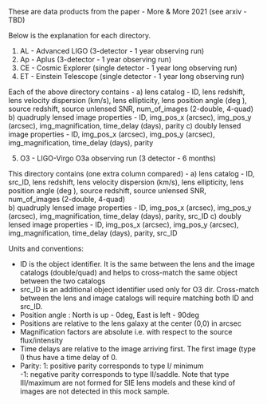 These are data products from the paper - More & More 2021 (see arxiv - TBD)

Below is the explanation for each directory.


1. AL - Advanced LIGO (3-detector - 1 year observing run)
2. Ap - Aplus (3-detector - 1 year observing run)
3. CE - Cosmic Explorer (single detector - 1 year long observing run)
4. ET - Einstein Telescope  (single detector - 1 year long observing run)

Each of the above directory contains -
a) lens catalog - ID, lens redshift, lens velocity dispersion (km/s), lens ellipticity, lens position angle (deg ), source redshift, source unlensed SNR, num_of_images (2-double, 4-quad) 
b) quadruply lensed image properties - ID, img_pos_x (arcsec), img_pos_y (arcsec), img_magnification, time_delay (days), parity 
c) doubly lensed image properties - ID, img_pos_x (arcsec), img_pos_y (arcsec), img_magnification, time_delay (days), parity 


5. O3 - LIGO-Virgo O3a observing run (3 detector - 6 months)

This directory contains (one extra column compared) -
a) lens catalog - ID, src_ID, lens redshift, lens velocity dispersion (km/s), lens ellipticity, lens position angle (deg ), source redshift, source unlensed SNR, num_of_images (2-double, 4-quad)  
b) quadruply lensed image properties - ID, img_pos_x (arcsec), img_pos_y (arcsec), img_magnification, time_delay (days), parity, src_ID 
c) doubly lensed image properties - ID, img_pos_x (arcsec), img_pos_y (arcsec), img_magnification, time_delay (days), parity, src_ID



Units and conventions:
* ID is the object identifier. It is the same between the lens and the image catalogs (double/quad) and helps to cross-match the same object between the two catalogs
* src_ID is an additional object identifier used only for O3 dir. Cross-match between the lens and image catalogs will require matching both ID and src_ID.
* Position angle : North is up - 0deg, East is left - 90deg
* Positions are relative to the lens galaxy at the center (0,0) in arcsec
* Magnification factors are absolute i.e. with respect to the source flux/intensity
* Time delays are relative to the image arriving first. The first image (type I) thus have a time delay of 0. 
* Parity: 1: positive parity corresponds to type I/ minimum  
  -1: negative parity corresponds to type II/saddle.
Note that type III/maximum are not formed for SIE lens models and these kind of images are not detected in this mock sample.

